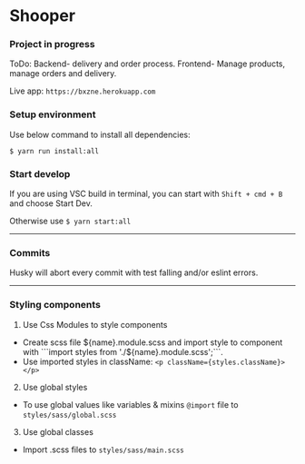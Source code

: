 # Shooper

### Project in progress

ToDo:
Backend- delivery and order process.
Frontend- Manage products, manage orders and delivery.

Live app: ```https://bxzne.herokuapp.com``` 

### Setup environment

Use below command to install all dependencies:

```$ yarn run install:all```

### Start develop

If you are using VSC build in terminal, you can start with ```Shift + cmd + B``` and choose Start Dev.

Otherwise use ```$ yarn start:all```

---

### Commits

Husky will abort every commit with test falling and/or eslint errors.

---

### Styling components

1. Use Css Modules to style components

* Create scss file ${name}.module.scss and import style to component with ```import styles from './${name}.module.scss';```.
* Use imported styles in className: ```<p className={styles.className}></p>```

2. Use global styles

* To use global values like variables & mixins ```@import``` file to ```styles/sass/global.scss```

3. Use global classes

* Import .scss files to ```styles/sass/main.scss```
